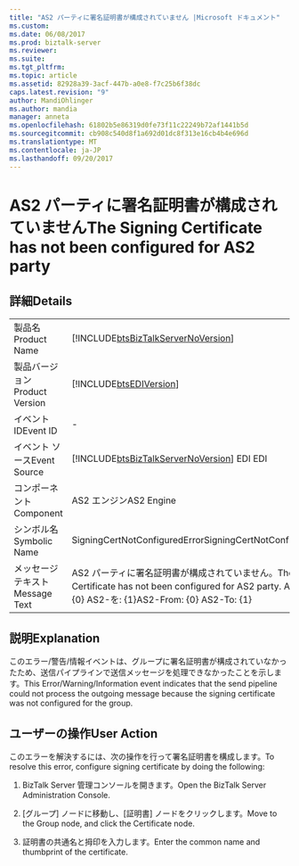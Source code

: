 ```yaml
---
title: "AS2 パーティに署名証明書が構成されていません |Microsoft ドキュメント"
ms.custom: 
ms.date: 06/08/2017
ms.prod: biztalk-server
ms.reviewer: 
ms.suite: 
ms.tgt_pltfrm: 
ms.topic: article
ms.assetid: 82928a39-3acf-447b-a0e8-f7c25b6f38dc
caps.latest.revision: "9"
author: MandiOhlinger
ms.author: mandia
manager: anneta
ms.openlocfilehash: 61802b5e86319d0fe73f11c22249b72af1441b5d
ms.sourcegitcommit: cb908c540d8f1a692d01dc8f313e16cb4b4e696d
ms.translationtype: MT
ms.contentlocale: ja-JP
ms.lasthandoff: 09/20/2017
---
```

# <a name="the-signing-certificate-has-not-been-configured-for-as2-party"></a><span data-ttu-id="46108-102">AS2 パーティに署名証明書が構成されていません</span><span class="sxs-lookup"><span data-stu-id="46108-102">The Signing Certificate has not been configured for AS2 party</span></span>
## <a name="details"></a><span data-ttu-id="46108-103">詳細</span><span class="sxs-lookup"><span data-stu-id="46108-103">Details</span></span>  
  
|||  
|-|-|  
|<span data-ttu-id="46108-104">製品名</span><span class="sxs-lookup"><span data-stu-id="46108-104">Product Name</span></span>|[!INCLUDE[btsBizTalkServerNoVersion](../includes/btsbiztalkservernoversion-md.md)]|  
|<span data-ttu-id="46108-105">製品バージョン</span><span class="sxs-lookup"><span data-stu-id="46108-105">Product Version</span></span>|[!INCLUDE[btsEDIVersion](../includes/btsediversion-md.md)]|  
|<span data-ttu-id="46108-106">イベント ID</span><span class="sxs-lookup"><span data-stu-id="46108-106">Event ID</span></span>|-|  
|<span data-ttu-id="46108-107">イベント ソース</span><span class="sxs-lookup"><span data-stu-id="46108-107">Event Source</span></span>|[!INCLUDE[btsBizTalkServerNoVersion](../includes/btsbiztalkservernoversion-md.md)]<span data-ttu-id="46108-108"> EDI</span><span class="sxs-lookup"><span data-stu-id="46108-108"> EDI</span></span>|  
|<span data-ttu-id="46108-109">コンポーネント</span><span class="sxs-lookup"><span data-stu-id="46108-109">Component</span></span>|<span data-ttu-id="46108-110">AS2 エンジン</span><span class="sxs-lookup"><span data-stu-id="46108-110">AS2 Engine</span></span>|  
|<span data-ttu-id="46108-111">シンボル名</span><span class="sxs-lookup"><span data-stu-id="46108-111">Symbolic Name</span></span>|<span data-ttu-id="46108-112">SigningCertNotConfiguredError</span><span class="sxs-lookup"><span data-stu-id="46108-112">SigningCertNotConfiguredError</span></span>|  
|<span data-ttu-id="46108-113">メッセージ テキスト</span><span class="sxs-lookup"><span data-stu-id="46108-113">Message Text</span></span>|<span data-ttu-id="46108-114">AS2 パーティに署名証明書が構成されていません。</span><span class="sxs-lookup"><span data-stu-id="46108-114">The Signing Certificate has not been configured for AS2 party.</span></span>  <span data-ttu-id="46108-115">AS2-から: {0} AS2-を: {1}</span><span class="sxs-lookup"><span data-stu-id="46108-115">AS2-From: {0} AS2-To: {1}</span></span>|  
  
## <a name="explanation"></a><span data-ttu-id="46108-116">説明</span><span class="sxs-lookup"><span data-stu-id="46108-116">Explanation</span></span>  
 <span data-ttu-id="46108-117">このエラー/警告/情報イベントは、グループに署名証明書が構成されていなかったため、送信パイプラインで送信メッセージを処理できなかったことを示します。</span><span class="sxs-lookup"><span data-stu-id="46108-117">This Error/Warning/Information event indicates that the send pipeline could not process the outgoing message because the signing certificate was not configured for the group.</span></span>  
  
## <a name="user-action"></a><span data-ttu-id="46108-118">ユーザーの操作</span><span class="sxs-lookup"><span data-stu-id="46108-118">User Action</span></span>  
 <span data-ttu-id="46108-119">このエラーを解決するには、次の操作を行って署名証明書を構成します。</span><span class="sxs-lookup"><span data-stu-id="46108-119">To resolve this error, configure signing certificate by doing the following:</span></span>  
  
1.  <span data-ttu-id="46108-120">BizTalk Server 管理コンソールを開きます。</span><span class="sxs-lookup"><span data-stu-id="46108-120">Open the BizTalk Server Administration Console.</span></span>  
  
2.  <span data-ttu-id="46108-121">[グループ] ノードに移動し、[証明書] ノードをクリックします。</span><span class="sxs-lookup"><span data-stu-id="46108-121">Move to the Group node, and click the Certificate node.</span></span>  
  
3.  <span data-ttu-id="46108-122">証明書の共通名と拇印を入力します。</span><span class="sxs-lookup"><span data-stu-id="46108-122">Enter the common name and thumbprint of the certificate.</span></span>